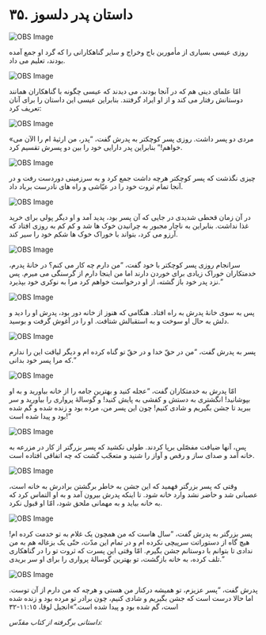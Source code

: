 # ۳۵. داستان پدر دلسوز

![OBS Image](https://cdn.door43.org/obs/jpg/360px/obs-en-35-01.jpg)

روزی عیسی بسیاری از مأمورین باج وخراج و سایر گناهکارانی را که گرد او جمع آمده بودند، تعلیم می داد.

![OBS Image](https://cdn.door43.org/obs/jpg/360px/obs-en-35-02.jpg)

امّا علمای دینی هم که در آنجا بودند، می دیدند که عیسی چگونه با گناهکاران همانند دوستانش رفتار می کند و از او ایراد گرفتند. بنابراین عیسی این داستان را برای آنان تعریف کرد:

![OBS Image](https://cdn.door43.org/obs/jpg/360px/obs-en-35-03.jpg)

«مردی دو پسر داشت. روزی پسر کوچکتر به پدرش گفت، “پدر، من ارثیۀ ام را الآن می خواهم!” بنابراین پدر دارایی خود را بین دو پسرش تقسیم کرد.

![OBS Image](https://cdn.door43.org/obs/jpg/360px/obs-en-35-04.jpg)

چیزی نگذشت که پسر کوچکتر هرچه داشت جمع کرد و به سرزمینی دوردست رفت و در آنجا تمام ثروت خود را در عیّاشی و راه های نادرست برباد داد.

![OBS Image](https://cdn.door43.org/obs/jpg/360px/obs-en-35-05.jpg)

در آن زمان قحطی شدیدی در جایی که آن پسر بود، پدید آمد و او دیگر پولی برای خرید غذا نداشت. بنابراین به ناچار مجبور به چرانیدن خوک ها شد و کم کم به روزی افتاد که آرزو می کرد، بتواند با خوراک خوک ها شکم خود را سیر کند.

![OBS Image](https://cdn.door43.org/obs/jpg/360px/obs-en-35-06.jpg)

سرانجام روزی پسر کوچکتر با خود گفت، “من دارم چه کار می کنم؟ در خانۀ پدرم، خدمتکاران خوراک زیادی برای خوردن دارند اما من اینجا دارم از گرسنگی می میرم. پس نزد پدر خود باز گشته، از او درخواست خواهم کرد مرا به نوکری خود بپذیرد.”

![OBS Image](https://cdn.door43.org/obs/jpg/360px/obs-en-35-07.jpg)

پس به سوی خانۀ پدرش به راه افتاد. هنگامی که هنوز از خانه دور بود، پدرش او را دید و دلش به حال او سوخت و به استقبالش شتافت. او را در آغوش گرفت و بوسید.

![OBS Image](https://cdn.door43.org/obs/jpg/360px/obs-en-35-08.jpg)

پسر به پدرش گفت، “من در حقّ خدا و در حقّ تو گناه کرده ام و دیگر لیاقت این را ندارم که مرا پسر خود بدانی.”

![OBS Image](https://cdn.door43.org/obs/jpg/360px/obs-en-35-09.jpg)

امّا پدرش به خدمتکاران گفت، “عجله کنید و بهترین جامه را از خانه بیاورید و به او بپوشانید! انگشتری به دستش و کفشی به پایش کنید! و گوسالۀ پرواری را بیاورید و سر ببرید تا جشن بگیریم و شادی کنیم! چون این پسر من، مرده بود و زنده شده و گم شده بود و پیدا شده است!”

![OBS Image](https://cdn.door43.org/obs/jpg/360px/obs-en-35-10.jpg)

پس، آنها ضیافت مفصّلی برپا کردند. طولی نکشید که پسر بزرگتر از کار در مزرعه به خانه آمد و صدای ساز و رقص و آواز را شنید و متعجّب گشت که چه اتفاقی افتاده است.

![OBS Image](https://cdn.door43.org/obs/jpg/360px/obs-en-35-11.jpg)

وقتی که پسر بزرگتر فهمید که این جشن به خاطر برگشتن برادرش به خانه است، عصبانی شد و حاضر نشد وارد خانه شود. تا اینکه پدرش بیرون آمد و به او التماس کرد که به خانه بیاید و به مهمانی ملحق شود، امّا او قبول نکرد.

![OBS Image](https://cdn.door43.org/obs/jpg/360px/obs-en-35-12.jpg)

پسر بزرگتر به پدرش گفت، “سال هاست که من همچون یک غلام به تو خدمت کرده ام! هیچ گاه از دستوراتت سرپیچی نکرده ام و در تمام این مدّت، حتّی یک بزغاله هم به من ندادی تا بتوانم با دوستانم جشن بگیرم. امّا وقتی این پسرت که ثروت تو را در گناهکاری تلف کرده، به خانه بازگشت، تو بهترین گوسالۀ پرواری را برای او سر بریدی.”

![OBS Image](https://cdn.door43.org/obs/jpg/360px/obs-en-35-13.jpg)

پدرش گفت، “پسر عزیزم، تو همیشه درکنار من هستی و هرچه که من دارم از آن توست. اما حالا درست است که جشن بگیریم و شادی کنیم، چون برادر تو مرده بود و زنده شده است، گم شده بود و پیدا شده است.”»انجیل لوقا، ١١:١٥-٣٢

_داستانی برگرفته از کتاب مقدّس:_